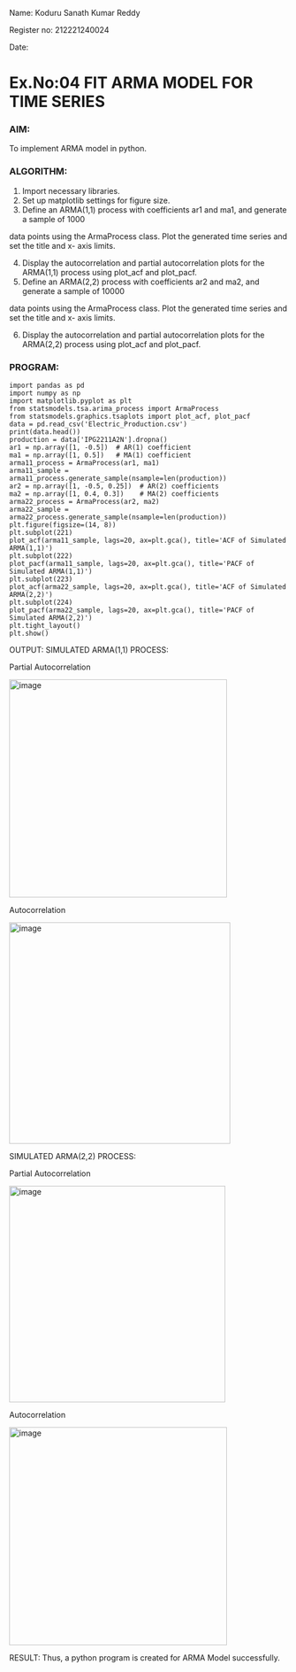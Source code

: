 Name: Koduru Sanath Kumar Reddy

Register no: 212221240024

Date:
# Ex.No:04   FIT ARMA MODEL FOR TIME SERIES




### AIM:
To implement ARMA model in python.
### ALGORITHM:
1. Import necessary libraries.
2. Set up matplotlib settings for figure size.
3. Define an ARMA(1,1) process with coefficients ar1 and ma1, and generate a sample of 1000

data points using the ArmaProcess class. Plot the generated time series and set the title and x-
axis limits.

4. Display the autocorrelation and partial autocorrelation plots for the ARMA(1,1) process using
plot_acf and plot_pacf.
5. Define an ARMA(2,2) process with coefficients ar2 and ma2, and generate a sample of 10000

data points using the ArmaProcess class. Plot the generated time series and set the title and x-
axis limits.

6. Display the autocorrelation and partial autocorrelation plots for the ARMA(2,2) process using
plot_acf and plot_pacf.
### PROGRAM:
~~~
import pandas as pd
import numpy as np
import matplotlib.pyplot as plt
from statsmodels.tsa.arima_process import ArmaProcess
from statsmodels.graphics.tsaplots import plot_acf, plot_pacf
data = pd.read_csv('Electric_Production.csv')
print(data.head())
production = data['IPG2211A2N'].dropna() 
ar1 = np.array([1, -0.5])  # AR(1) coefficient
ma1 = np.array([1, 0.5])   # MA(1) coefficient
arma11_process = ArmaProcess(ar1, ma1)
arma11_sample = arma11_process.generate_sample(nsample=len(production))
ar2 = np.array([1, -0.5, 0.25])  # AR(2) coefficients
ma2 = np.array([1, 0.4, 0.3])    # MA(2) coefficients
arma22_process = ArmaProcess(ar2, ma2)
arma22_sample = arma22_process.generate_sample(nsample=len(production))
plt.figure(figsize=(14, 8))
plt.subplot(221)
plot_acf(arma11_sample, lags=20, ax=plt.gca(), title='ACF of Simulated ARMA(1,1)')
plt.subplot(222)
plot_pacf(arma11_sample, lags=20, ax=plt.gca(), title='PACF of Simulated ARMA(1,1)')
plt.subplot(223)
plot_acf(arma22_sample, lags=20, ax=plt.gca(), title='ACF of Simulated ARMA(2,2)')
plt.subplot(224)
plot_pacf(arma22_sample, lags=20, ax=plt.gca(), title='PACF of Simulated ARMA(2,2)')
plt.tight_layout()
plt.show()
~~~

OUTPUT:
SIMULATED ARMA(1,1) PROCESS:


Partial Autocorrelation

<img width="394" alt="image" src="https://github.com/user-attachments/assets/b4b5800c-7a0f-4da3-bfcd-d4dc1e2428a8">


Autocorrelation

<img width="400" alt="image" src="https://github.com/user-attachments/assets/6abcf8d8-a564-489b-9680-19a23c147fb5">


SIMULATED ARMA(2,2) PROCESS:

Partial Autocorrelation


<img width="391" alt="image" src="https://github.com/user-attachments/assets/437a4ad0-f498-4c35-b164-a4566eedfe45">


Autocorrelation

<img width="394" alt="image" src="https://github.com/user-attachments/assets/adf99b01-87e3-48d6-828f-e800abc8c204">

RESULT:
Thus, a python program is created for ARMA Model successfully.
